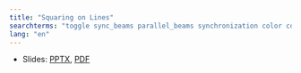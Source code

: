 ```yaml
---
title: "Squaring on Lines"
searchterms: "toggle sync_beams parallel_beams synchronization color colour colour_sensor advanced align squaring_on_lines my_blocks square_up straighten_out"
lang: "en"
---
```

 <ul>
 <li class="ng-binding">Slides:
 <a href="ProgrammingLessons/advanced/Align.pptx">PPTX</a>,
 <a href="ProgrammingLessons/advanced/Align.pdf">PDF</a>
 </li>
 </ul>
